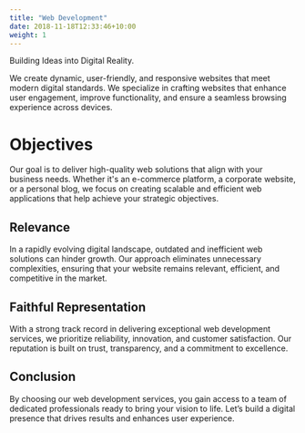 ```yaml
---
title: "Web Development"
date: 2018-11-18T12:33:46+10:00
weight: 1
---
```


Building Ideas into Digital Reality.
<!--more-->

We create dynamic, user-friendly, and responsive websites that meet modern digital standards. We specialize in crafting websites that enhance user engagement, improve functionality, and ensure a seamless browsing experience across devices.




# Objectives

Our goal is to deliver high-quality web solutions that align with your business needs. Whether it's an e-commerce platform, a corporate website, or a personal blog, we focus on creating scalable and efficient web applications that help achieve your strategic objectives.

## Relevance

In a rapidly evolving digital landscape, outdated and inefficient web solutions can hinder growth. Our approach eliminates unnecessary complexities, ensuring that your website remains relevant, efficient, and competitive in the market.

## Faithful Representation

With a strong track record in delivering exceptional web development services, we prioritize reliability, innovation, and customer satisfaction. Our reputation is built on trust, transparency, and a commitment to excellence.

## Conclusion
By choosing our web development services, you gain access to a team of dedicated professionals ready to bring your vision to life. Let’s build a digital presence that drives results and enhances user experience.